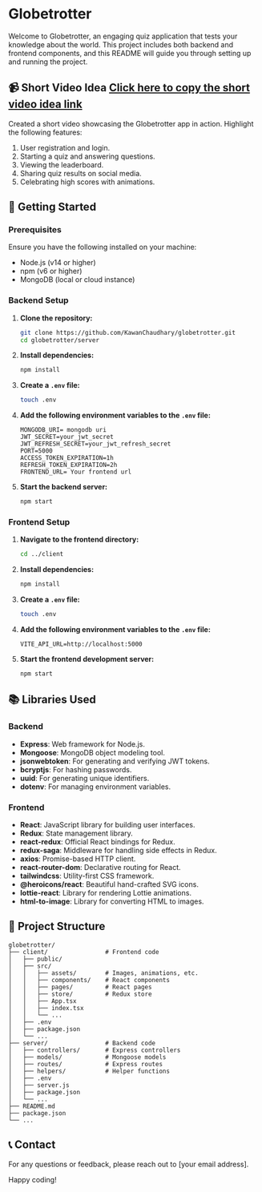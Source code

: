 # Globetrotter

Welcome to Globetrotter, an engaging quiz application that tests your knowledge about the world. This project includes both backend and frontend components, and this README will guide you through setting up and running the project.

## 📹 Short Video Idea [Click here to copy the short video idea link](#) 

Created a short video showcasing the Globetrotter app in action. Highlight the following features:
1. User registration and login.
2. Starting a quiz and answering questions.
3. Viewing the leaderboard.
4. Sharing quiz results on social media.
5. Celebrating high scores with animations.

## 🚀 Getting Started

### Prerequisites

Ensure you have the following installed on your machine:
- Node.js (v14 or higher)
- npm (v6 or higher)
- MongoDB (local or cloud instance)

### Backend Setup

1. **Clone the repository:**
   ```sh
   git clone https://github.com/KawanChaudhary/globetrotter.git
   cd globetrotter/server
   ```

2. **Install dependencies:**
   ```sh
   npm install
   ```

3. **Create a `.env` file:**
   ```sh
   touch .env
   ```

4. **Add the following environment variables to the `.env` file:**
   ```env
   MONGODB_URI= mongodb uri
   JWT_SECRET=your_jwt_secret
   JWT_REFRESH_SECRET=your_jwt_refresh_secret
   PORT=5000
   ACCESS_TOKEN_EXPIRATION=1h
   REFRESH_TOKEN_EXPIRATION=2h
   FRONTEND_URL= Your frontend url
   ```

5. **Start the backend server:**
   ```sh
   npm start
   ```

### Frontend Setup

1. **Navigate to the frontend directory:**
   ```sh
   cd ../client
   ```

2. **Install dependencies:**
   ```sh
   npm install
   ```

3. **Create a `.env` file:**
   ```sh
   touch .env
   ```

4. **Add the following environment variables to the `.env` file:**
   ```env
   VITE_API_URL=http://localhost:5000
   ```

5. **Start the frontend development server:**
   ```sh
   npm start
   ```

## 📚 Libraries Used

### Backend

- **Express**: Web framework for Node.js.
- **Mongoose**: MongoDB object modeling tool.
- **jsonwebtoken**: For generating and verifying JWT tokens.
- **bcryptjs**: For hashing passwords.
- **uuid**: For generating unique identifiers.
- **dotenv**: For managing environment variables.

### Frontend

- **React**: JavaScript library for building user interfaces.
- **Redux**: State management library.
- **react-redux**: Official React bindings for Redux.
- **redux-saga**: Middleware for handling side effects in Redux.
- **axios**: Promise-based HTTP client.
- **react-router-dom**: Declarative routing for React.
- **tailwindcss**: Utility-first CSS framework.
- **@heroicons/react**: Beautiful hand-crafted SVG icons.
- **lottie-react**: Library for rendering Lottie animations.
- **html-to-image**: Library for converting HTML to images.

## 📄 Project Structure

```plaintext
globetrotter/
├── client/                # Frontend code
│   ├── public/
│   ├── src/
│   │   ├── assets/        # Images, animations, etc.
│   │   ├── components/    # React components
│   │   ├── pages/         # React pages
│   │   ├── store/         # Redux store
│   │   ├── App.tsx
│   │   ├── index.tsx
│   │   └── ...
│   ├── .env
│   ├── package.json
│   └── ...
├── server/                # Backend code
│   ├── controllers/       # Express controllers
│   ├── models/            # Mongoose models
│   ├── routes/            # Express routes
│   ├── helpers/           # Helper functions
│   ├── .env
│   ├── server.js
│   ├── package.json
│   └── ...
├── README.md
├── package.json
└── ...
```

## 📞 Contact

For any questions or feedback, please reach out to [your email address].

Happy coding!